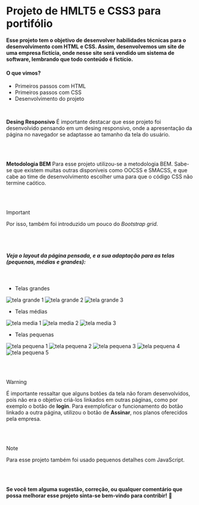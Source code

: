 # Projeto de HMLT5 e CSS3 para portifólio

**Esse projeto tem o objetivo de desenvolver habilidades técnicas para o desenvolvimento com HTML e CSS. Assim, desenvolvemos um site de uma empresa fictícia, onde nesse site será vendido um sistema de software, lembrando que todo conteúdo é fictício.**

#### O que vimos?
 - Primeiros passos com HTML
 - Primeiros passos com CSS
 - Desenvolvimento do projeto

 <br>

**Desing Responsivo**
É importante destacar que esse projeto foi desenvolvido pensando em um desing responsivo, onde a apresentação da página no navegador se adaptasse ao tamanho da tela do usuário. 

<br>
<br>

**Metodologia BEM**
Para esse projeto utilizou-se a metodologia BEM. Sabe-se que existem muitas outras disponíveis como OOCSS e SMACSS, e que cabe ao time de desenvolvimento escolher uma para que o código CSS não termine caótico.

<br>
<br>

> [!IMPORTANT]
> Por isso, também foi introduzido um pouco do *Bootstrap grid*.

<br>
<br>



##### Veja o layout da página pensada, e a sua adaptação para as telas (pequenas, médias e grandes):

<br>

 - Telas grandes



 ![tela grande 1](https://drive.google.com/file/d/1SwiE4HHXsRhkBt0GvxqQvmpczwy6ysNx/view?usp=sharing)
 ![tela grande 2](https://drive.google.com/file/d/12h40eNvZNN0W8S8gj39M84DwN_xWD-Si/view?usp=sharing)
 ![tela grande 3](https://drive.google.com/file/d/1NoVZyGoQP0FE6Q6T_d4ropKsMHJhhiDD/view?usp=sharing)


 - Telas médias
   

 ![tela media 1](https://drive.google.com/file/d/1mXS3pZj5Z4Qvlr4nGmCyoU1CbwwfkQQ6/view?usp=sharing)
 ![tela media 2](https://drive.google.com/file/d/1BcUqwKhiyiklI8bZsWDFlDZflrMirvJY/view?usp=sharing)
 ![tela media 3](https://drive.google.com/file/d/1Orb_MBufFC6iy2ryD4wsvUdMmThmUCfT/view?usp=sharing)


 - Telas pequenas
   
![tela pequena 1](https://drive.google.com/file/d/1ZgylHpvC8dnKEkSt7CVi1jCGUc8v0ybl/view?usp=sharing)
![tela pequena 2](https://drive.google.com/file/d/1NHuusRX9q7cVmzG7Qklxaj98MLlNt7Ev/view?usp=sharing)
![tela pequena 3](https://drive.google.com/file/d/1lufQznpS_8LZgvJN3VS3O6cGP5l9_8g9/view?usp=sharing)
![tela pequena 4](https://drive.google.com/file/d/1klXgd7XpV1f84iKfYowrSue1QZSIzvpK/view?usp=sharing)
![tela pequena 5](https://drive.google.com/file/d/1YSFU2zurSM0IiD54qZKaE2BYyU1LdGje/view?usp=sharing)


<br>
<br>

> [!WARNING]
> É importante ressaltar que alguns botões da tela não foram desenvolvidos, pois não era o objetivo criá-los linkados em outras páginas, como por exemplo o botão de **login**. Para exemploficar o funcionamento do botão linkado a outra página, utilizou o botão de **Assinar**, nos planos oferecidos pela empresa.

<br>
<br>

> [!NOTE]
> Para esse projeto também foi usado pequenos detalhes com JavaScript.

<br>
<br>


**Se você tem alguma sugestão, correção, ou qualquer comentário que possa melhorar esse projeto sinta-se bem-vindo para contribir!**
:slightly_smiling_face:
